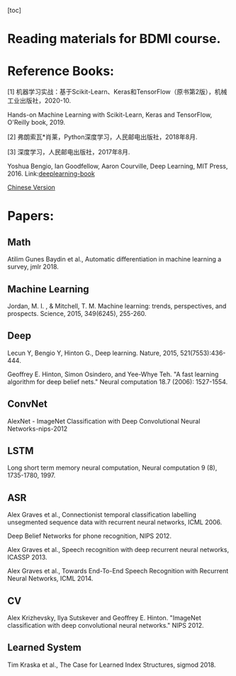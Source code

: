 [toc]
# Reading materials for BDMI course.

# Reference Books: 

[1] 机器学习实战：基于Scikit-Learn、Keras和TensorFlow（原书第2版），机械工业出版社，2020-10. 

Hands-on Machine Learning with Scikit-Learn, Keras and TensorFlow, O'Reilly book, 2019. 

[2] 弗朗索瓦*肖莱，Python深度学习，人民邮电出版社，2018年8月.

[3] 深度学习，人民邮电出版社，2017年8月.

Yoshua Bengio, Ian Goodfellow, Aaron Courville, Deep Learning, MIT Press, 2016. Link:[deeplearning-book](http://www.deeplearningbook.org)

[Chinese Version](https://github.com/exacity/deeplearningbook-chinese/releases/download/v0.5-beta/dlbook_cn_v0.5-beta.pdf) 


# Papers:

## Math
Atilim Gunes Baydin et al., Automatic differentiation in machine learning a survey, jmlr 2018.


## Machine Learning
Jordan, M. I. , &  Mitchell, T. M. Machine learning: trends, perspectives, and prospects. Science, 2015, 349(6245), 255-260.


## Deep
Lecun Y, Bengio Y, Hinton G., Deep learning. Nature, 2015, 521(7553):436-444.

Geoffrey E. Hinton, Simon Osindero, and Yee-Whye Teh. "A fast learning algorithm for deep belief nets." Neural computation 18.7 (2006): 1527-1554.



## ConvNet
AlexNet - ImageNet Classification with Deep Convolutional Neural Networks-nips-2012


## LSTM
Long short term memory neural computation, Neural computation 9 (8), 1735-1780, 1997. 


## ASR
Alex Graves et al., Connectionist temporal classification labelling unsegmented sequence data with recurrent neural networks, ICML 2006.

Deep Belief Networks for phone recognition, NIPS 2012.

Alex Graves et al., Speech recognition with deep recurrent neural networks, ICASSP 2013.

Alex Graves et al., Towards End-To-End Speech Recognition with Recurrent Neural Networks, ICML 2014.


## CV
Alex Krizhevsky, Ilya Sutskever and Geoffrey E. Hinton. "ImageNet classification with deep convolutional neural networks." NIPS 2012. 

## Learned System

Tim Kraska et al., The Case for Learned Index Structures, sigmod 2018. 

